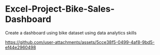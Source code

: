 # Excel-Project-Bike-Sales-Dashboard
Create a dashboard using bike dataset using data analytics skills 

https://github.com/user-attachments/assets/5cce38f5-0499-4af8-9bd5-ef44e2960498



